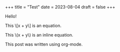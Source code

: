 +++
title = "Test"
date = 2023-08-04
draft = false
+++

Hello!

This \\[x + y\\] is an equation.

This \\(x + y\\) is an inline equation.

This post was written using org-mode.
